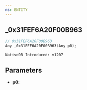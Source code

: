 ```yaml
---
ns: ENTITY
---
```

## _0x31FEF6A20F00B963

```c
// 0x31FEF6A20F00B963
Any _0x31FEF6A20F00B963(Any p0);
```

```
NativeDB Introduced: v1207
```

## Parameters
* **p0**:
